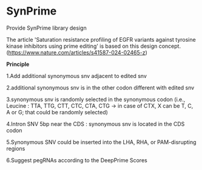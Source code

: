 # SynPrime
Provide SynPrime library design


The article 'Saturation resistance profiling of EGFR variants against tyrosine kinase inhibitors using prime editing' is based on this design concept. (https://www.nature.com/articles/s41587-024-02465-z)


**Principle**

1.Add additional synonymous snv adjacent to edited snv

2.additional synonymous snv is in the other codon different with edited snv

3.synonymous snv is randomly selected in the synonymous codon (i.e., Leucine : TTA, TTG, CTT, CTC, CTA, CTG -> in case of CTX, X can be T, C, A or G; that could be randomly selected)

4.Intron SNV 5bp near the CDS : synonymous snv is located in the CDS codon

5.Synonymous SNV could be inserted into the LHA, RHA, or PAM-disrupting regions

6.Suggest pegRNAs according to the DeepPrime Scores 
